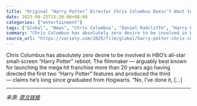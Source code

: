 ```yaml
---
title: "Original ‘Harry Potter’ Director Chris Columbus Doesn’t Want to Be Involved in HBO’s Series Reboot, Calls J.K. Rowling Controversy ‘Very Sad’"
date: 2025-08-25T15:30:00+08:00
categories: ["entertainment"]
tags: ["Global", "News", "Chris Columbus", "Daniel Radcliffe", "Harry Potter", "JK Rowling"]
summary: "Chris Columbus has absolutely zero desire to be involved in HBO&#8217;s all-star small-screen &#8220;Harry Potter&#8221; reboot. The filmmaker —&#160;arguably best known for launching the mega hit fra"
source_url: "https://variety.com/2025/film/global/harry-potter-chris-columbus-reboot-jk-rowling-1236495870/"
---
```


Chris Columbus has absolutely zero desire to be involved in HBO&#8217;s all-star small-screen &#8220;Harry Potter&#8221; reboot. The filmmaker —&#160;arguably best known for launching the mega hit franchise more than 20 years ago having directed the first two &#8220;Harry Potter&#8221; features and produced the third —&#160;claims he&#8217;s long since graduated from Hogwarts. &#8220;No, I&#8217;ve done it, [&#8230;]

---

*来源: [原文链接](https://variety.com/2025/film/global/harry-potter-chris-columbus-reboot-jk-rowling-1236495870/)*
